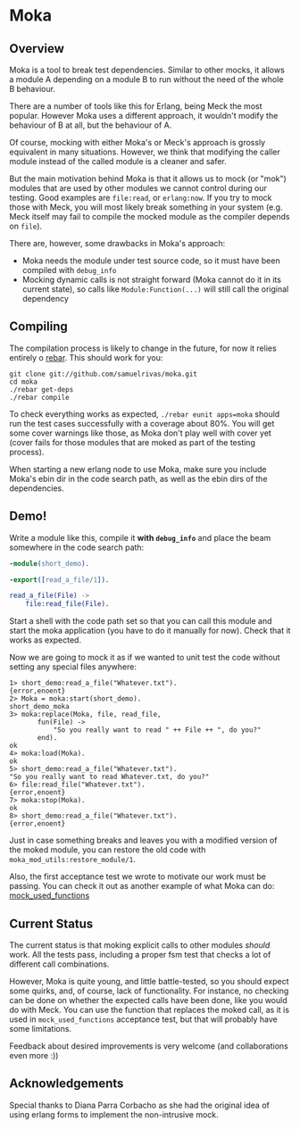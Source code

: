 # Moka

## Overview
Moka is a tool to break test dependencies. Similar to other mocks, it allows a
module A depending on a module B to run without the need of the whole B
behaviour.

There are a number of tools like this for Erlang, being Meck the most
popular. However Moka uses a different approach, it wouldn't modify the
behaviour of B at all, but the behaviour of A.

Of course, mocking with either Moka's or Meck's approach is grossly equivalent
in many situations. However, we think that modifying the caller module instead
of the called module is a cleaner and safer.

But the main motivation behind Moka is that it allows us to mock (or "mok")
modules that are used by other modules we cannot control during our testing.
Good examples are `file:read`, or `erlang:now`. If you try to mock those with
Meck, you will most likely break something in your system (e.g. Meck itself may
fail to compile the mocked module as the compiler depends on `file`).

There are, however, some drawbacks in Moka's approach:

 * Moka needs the module under test source code, so it must have
   been compiled with `debug_info`
 * Mocking dynamic calls is not straight forward (Moka cannot do it in its
   current state), so calls like `Module:Function(...)` will still call the
   original dependency

## Compiling

The compilation process is likely to change in the future, for now it relies
entirely o [rebar](https://github.com/basho/rebar). This should work for you:

```
git clone git://github.com/samuelrivas/moka.git
cd moka
./rebar get-deps
./rebar compile
```

To check everything works as expected, `./rebar eunit apps=moka` should run the
test cases successfully with a coverage about 80%. You will get some cover
warnings like those, as Moka don't play well with cover yet (cover fails for
those modules that are moked as part of the testing process).

When starting a new erlang node to use Moka, make sure you include Moka's ebin
dir in the code search path, as well as the ebin dirs of the dependencies.

## Demo!

Write a module like this, compile it **with `debug_info`** and place the beam
somewhere in the code search path:

```erlang
-module(short_demo).

-export([read_a_file/1]).

read_a_file(File) ->
    file:read_file(File).
```

Start a shell with the code path set so that you can call this module and start
the moka application (you have to do it manually for now). Check that it works
as expected.

Now we are going to mock it as if we wanted to unit test the code without
setting any special files anywhere:

    1> short_demo:read_a_file("Whatever.txt").
    {error,enoent}
    2> Moka = moka:start(short_demo).
    short_demo_moka
    3> moka:replace(Moka, file, read_file,
           fun(File) ->
               "So you really want to read " ++ File ++ ", do you?"
           end).
    ok
    4> moka:load(Moka).
    ok
    5> short_demo:read_a_file("Whatever.txt").
    "So you really want to read Whatever.txt, do you?"
    6> file:read_file("Whatever.txt").
    {error,enoent}
    7> moka:stop(Moka).
    ok
    8> short_demo:read_a_file("Whatever.txt").
    {error,enoent}

Just in case something breaks and leaves you with a modified version of the
moked module, you can restore the old code with
`moka_mod_utils:restore_module/1`.

Also, the first acceptance test we wrote to motivate our work must be
passing. You can check it out as another example of what Moka can do:
[mock_used_functions](https://github.com/samuelrivas/moka/blob/master/test/acceptance/mock_used_functions_eunit.erl)

## Current Status

The current status is that moking explicit calls to other modules *should*
work. All the tests pass, including a proper fsm test that checks a lot of
different call combinations.

However, Moka is quite young, and little battle-tested, so you should expect
some quirks, and, of course, lack of functionality. For instance, no checking
can be done on whether the expected calls have been done, like you would do with
Meck. You can use the function that replaces the moked call, as it is used in
`mock_used_functions` acceptance test, but that will probably have some
limitations.

Feedback about desired improvements is very welcome (and collaborations even
more :))

## Acknowledgements

Special thanks to Diana Parra Corbacho as she had the original idea of using
erlang forms to implement the non-intrusive mock.
